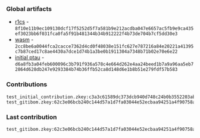 ### Global artifacts
- [r1cs](./artifacts/circuit.r1cs) - `8f10e11b9ec109130dcf17f5252d5f7a581b9e212acdba047e6657ac5fb9e9ca435ef3023bb6f031fca0fa5f91b481344b34b912222f4b73de704b7cf5dd30e3`
- [wasm](./artifacts/circuit.wasm) - `2cc8be6a0044fca2cacce7362d4cd0f48038e151fc627e787216a84e20221a41395c7b87ced17c8ae4430a7dce1d74b1a3be0b1911304a7348b71b02e70e6e22`
- [initial ptau](./artifacts/initial.ptau) - `d6a8fb3a04feb600096c3b791f936a578c4e664d262e4aa24beed1b7a9a96aa5eb72864d628db247e9293384b74b36ffb52ca8d148d6e1b8b51e279fdf57b583`

### Contributions
```
test_initial_contribution.zkey:c3a3c61589dc373dcb940d748c24b0b3552203abd334415e580d3d64915363d59f32931c665c5ca1a9b6eb569f165ee7c964debca9b7783b874536e82fad4af3
test_gitibom.zkey:62c3e06bcb240c144d57a1d7fa03044e52ecbaa94251a4f90758a5c97c2d25b4b3174fb85486552d25215af8b3ea933ce0c194079da8c8add40acbb418849191
```

### Last contribution
```
test_gitibom.zkey:62c3e06bcb240c144d57a1d7fa03044e52ecbaa94251a4f90758a5c97c2d25b4b3174fb85486552d25215af8b3ea933ce0c194079da8c8add40acbb418849191
```
